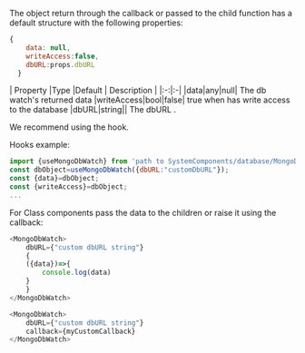 The object return through the callback or passed to the child function has a default structure with the following properties:
```js static
{
    data: null,
    writeAccess:false,
    dbURL:props.dbURL
  }
```
|  Property |Type |Default | Description |
|:-:|:-|
|data|any|null| The db watch's returned data
|writeAccess|bool|false| true when has write access to the database
|dbURL|string|| The dbURL .



We recommend using the hook.


Hooks example:

```js static
import {useMongoDbWatch} from 'path to SystemComponents/database/MongoDB/MongoDbWatch'
const dbObject=useMongoDbWatch({dbURL:"customDbURL"});
const {data}=dbObject;
const {writeAccess}=dbObject;
...
```

For Class components pass the data to the children or raise it using the callback:
```js static
<MongoDbWatch>
    dbURL={"custom dbURL string"}
    {
    ({data})=>{
        console.log(data)
    }
    }
</MongoDbWatch>
```
```js static
<MongoDbWatch>
    dbURL={"custom dbURL string"}
    callback={myCustomCallback}
</MongoDbWatch>
```
